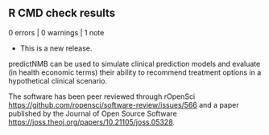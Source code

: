 ## R CMD check results

0 errors | 0 warnings | 1 note

* This is a new release.

predictNMB can be used to simulate clinical prediction models and evaluate (in health economic terms) their ability to recommend treatment options in a hypothetical clinical scenario. 

The software has been peer reviewed through rOpenSci <https://github.com/ropensci/software-review/issues/566> and a paper published by the Journal of Open Source Software <https://joss.theoj.org/papers/10.21105/joss.05328>.
